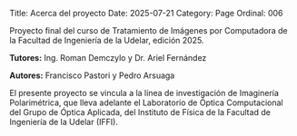 Title: Acerca del proyecto
Date: 2025-07-21
Category: Page
Ordinal: 006


Proyecto final del curso de Tratamiento de Imágenes por Computadora de la Facultad de Ingeniería de la Udelar, edición 2025.

**Tutores:** Ing. Roman Demczylo y Dr. Ariel Fernández

**Autores:** Francisco Pastori y Pedro Arsuaga

El presente proyecto se vincula a la línea de investigación de Imaginería Polarimétrica, que lleva adelante el Laboratorio de Óptica Computacional del Grupo de Óptica Aplicada, del Instituto de Física de la Facultad de Ingeniería  de la Udelar (IFFI).
